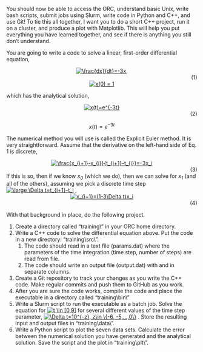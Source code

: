 You should now be able to access the ORC, understand basic Unix, write bash scripts, submit jobs using Slurm, write code in Python and C++, and use Git! To tie this all together, I want you to do a short C++ project, run it on a cluster, and produce a plot with Matplotlib. This will help you put everything you have learned together, and see if there is anything you still don’t understand.  

You are going to write a code to solve a linear, first-order differential equation,  
<div align="center">
<a href="https://www.codecogs.com/eqnedit.php?latex=\frac{dx}{dt}=-3x" target="_blank"><img src="https://latex.codecogs.com/gif.latex?\frac{dx}{dt}=-3x," title="\frac{dx}{dt}=-3x," /></a> </div> <div align="right"> (1)</div>
<div align = "center">
<a href="https://www.codecogs.com/eqnedit.php?latex=x(0)&space;=&space;1" target="_blank"><img src="https://latex.codecogs.com/gif.latex?x(0)&space;=&space;1" title="x(0) = 1" /></a>
</div>
 
which has the analytical solution,
<div align="center">
<a href="https://www.codecogs.com/eqnedit.php?latex=x(t)=e^{-3t}" target="_blank"><img src="https://latex.codecogs.com/gif.latex?x(t)=e^{-3t}" title="x(t)=e^{-3t}" /></a> </div> <div align="right">(2)</div>

$$x(t)=e^{-3t}$$

The numerical method you will use is called the Explicit Euler method. It is very straightforward. Assume that the derivative on the left-hand side of Eq. 1 is discrete,

<div align="center">
<a href="https://www.codecogs.com/eqnedit.php?latex=\frac{x_{i&plus;1}-x_{i}}{t_{i&plus;1}-t_{i}}=-3x_i" target="_blank"><img src="https://latex.codecogs.com/gif.latex?\frac{x_{i&plus;1}-x_{i}}{t_{i&plus;1}-t_{i}}=-3x_i" title="\frac{x_{i+1}-x_{i}}{t_{i+1}-t_{i}}=-3x_i" /></a> </div> <div align="right">(3)</div>
If this is so, then if we know <i>x<sub>0</sub></i> (which we do), then we can solve for <i>x<sub>1</sub></i> (and all of the others), assuming we pick a discrete time step <a href="https://www.codecogs.com/eqnedit.php?latex=\inline&space;\large&space;\Delta&space;t=t_{i&plus;1}-t_i" target="_blank"><img src="https://latex.codecogs.com/gif.latex?\inline&space;\large&space;\Delta&space;t=t_{i&plus;1}-t_i" title="\large \Delta t=t_{i+1}-t_i" /></a> ,      
  
<div align="center">
<a href="https://www.codecogs.com/eqnedit.php?latex=x_{i&plus;1}=(1-3\Delta&space;t)x_i" target="_blank"><img src="https://latex.codecogs.com/gif.latex?x_{i&plus;1}=(1-3\Delta&space;t)x_i" title="x_{i+1}=(1-3\Delta t)x_i" /></a> </div> <div align="right">(4)</div>

With that background in place, do the following project.
1.	Create a directory called “training\” in your ORC home directory.
2.	Write a C++ code to solve the differential equation above. Put the code in a new directory: “training\src\”.
    1.	The code should read in a text file (params.dat) where the parameters of the time integration (time step, number of steps) are read from file.
    2.	The code should write an output file (output.dat) with  and  in separate columns.
3.	Create a Git repository to track your changes as you write the C++ code. Make regular commits and push them to GitHub as you work.
4.	After you are sure the code works, compile the code and place the executable in a directory called “training\bin\”
5.	Write a Slurm script to run the executable as a batch job. Solve the equation for <a href="https://www.codecogs.com/eqnedit.php?latex=\inline&space;t&space;\in&space;[0,9]" target="_blank"><img src="https://latex.codecogs.com/gif.latex?\inline&space;t&space;\in&space;[0,9]" title="t \in [0,9]" /></a> for several different values of the time step parameter, <a href="https://www.codecogs.com/eqnedit.php?latex=\inline&space;\Delta&space;t=10^{-z},&space;z\in&space;\{-6,&space;-5,...,0\}." target="_blank"><img src="https://latex.codecogs.com/gif.latex?\inline&space;\Delta&space;t=10^{-z},&space;z\in&space;\{-6,&space;-5,...,0\}" title="\Delta t=10^{-z}, z\in \{-6, -5,...,0\}" /></a> . Store the resulting input and output files in “training\data\”.
6.	Write a Python script to plot the seven data sets. Calculate the error between the numerical solution you have generated and the analytical solution. Save the script and the plot in “training\plt\”.
